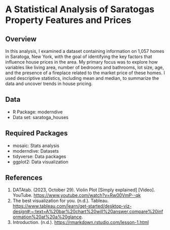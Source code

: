 # A Statistical Analysis of Saratogas Property Features and Prices
## Overview 
In this analysis, I examined a dataset containing information on 1,057 homes in Saratoga, New York, with the goal of identifying the key factors that influence house prices in the area. My primary focus was to explore how variables like living area, number of bedrooms and bathrooms, lot size, age, and the presence of a fireplace related to the market price of these homes. I used descriptive statistics, including mean and median, to summarize the data and uncover trends in house pricing.

## Data
- R Package: moderndive
- Data set: saratoga_houses

## Required Packages
- mosaic: Stats analysis
- moderndive: Datasets
- tidyverse: Data packages 
- ggplot2: Data visualization

## References
1. DATAtab. (2023, October 29). Violin Plot [Simply explained] [Video]. YouTube. https://www.youtube.com/watch?v=Rw00VmP--qk
2. The best visualization for you. (n.d.). Tableau. https://www.tableau.com/learn/get-started/desktop-viz-design#:~:text=A%20bar%20chart%20will%20answer,compare%20information%20at%20a%20glance.
3. Introduction. (n.d.). https://rmarkdown.rstudio.com/lesson-1.html

